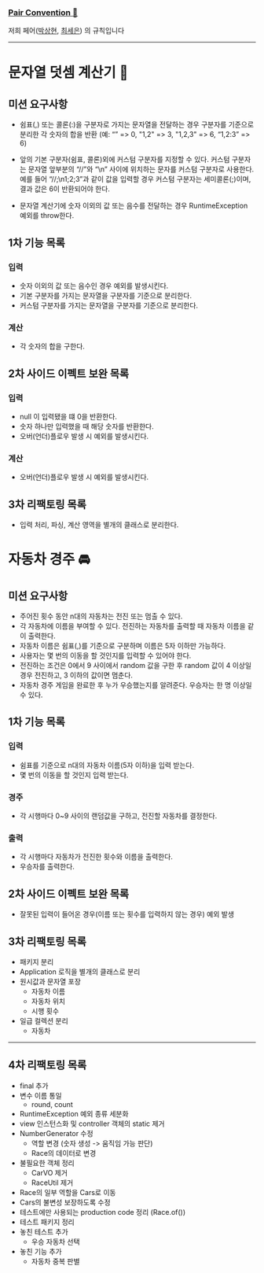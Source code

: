 ### [Pair Convention 👯](https://shpark-wootaecam.notion.site/Pair-Convention-4ac286189cf84b3db20479a3536b54ce?pvs=4)

저희 페어([박상현](https://github.com/PPakSang), [최세은](https://github.com/dahyen0o)) 의 규칙입니다

---

# 문자열 덧셈 계산기 🧮

## 미션 요구사항

- 쉼표(,) 또는 콜론(:)을 구분자로 가지는 문자열을
  전달하는 경우 구분자를 기준으로 분리한 각 숫자의 합을 반환 (예: “” => 0, "1,2" => 3, "1,2,3" => 6, “1,2:3” => 6)

- 앞의 기본 구분자(쉼표, 콜론)외에 커스텀 구분자를 지정할 수 있다. 커스텀 구분자는 문자열 앞부분의 “//”와 “\n” 사이에 위치하는 문자를 커스텀 구분자로 사용한다. 예를 들어 “//;\n1;2;3”과 같이 값을 입력할 경우 커스텀 구분자는 세미콜론(;)이며, 결과 값은 6이 반환되어야 한다.

- 문자열 계산기에 숫자 이외의 값 또는 음수를 전달하는 경우 RuntimeException 예외를 throw한다.

## 1차 기능 목록

### 입력

- 숫자 이외의 값 또는 음수인 경우 예외를 발생시킨다.
- 기본 구분자를 가지는 문자열을 구분자를 기준으로 분리한다.
- 커스텀 구분자를 가지는 문자열을 구분자를 기준으로 분리한다.

### 계산

- 각 숫자의 합을 구한다.

## 2차 사이드 이펙트 보완 목록

### 입력

- null 이 입력됐을 떄 0을 반환한다.
- 숫자 하나만 입력했을 때 해당 숫자를 반환한다.
- 오버(언더)플로우 발생 시 예외를 발생시킨다.

### 계산

- 오버(언더)플로우 발생 시 예외를 발생시킨다.

## 3차 리팩토링 목록

- 입력 처리, 파싱, 계산 영역을 별개의 클래스로 분리한다.

# 자동차 경주 🚘

## 미션 요구사항

- 주어진 횟수 동안 n대의 자동차는 전진 또는 멈출 수 있다.
- 각 자동차에 이름을 부여할 수 있다. 전진하는 자동차를 출력할 때 자동차 이름을 같이 출력한다.
- 자동차 이름은 쉼표(,)를 기준으로 구분하며 이름은 5자 이하만 가능하다.
- 사용자는 몇 번의 이동을 할 것인지를 입력할 수 있어야 한다.
- 전진하는 조건은 0에서 9 사이에서 random 값을 구한 후 random 값이 4 이상일 경우 전진하고, 3 이하의 값이면 멈춘다.
- 자동차 경주 게임을 완료한 후 누가 우승했는지를 알려준다. 우승자는 한 명 이상일 수 있다.

## 1차 기능 목록

### 입력

- 쉼표를 기준으로 n대의 자동차 이름(5자 이하)을 입력 받는다.
- 몇 번의 이동을 할 것인지 입력 받는다.

### 경주

- 각 시행마다 0~9 사이의 랜덤값을 구하고, 전진할 자동차를 결정한다.

### 출력

- 각 시행마다 자동차가 전진한 횟수와 이름을 출력한다.
- 우승자를 출력한다.

## 2차 사이드 이펙트 보완 목록

- 잘못된 입력이 들어온 경우(이름 또는 횟수를 입력하지 않는 경우) 예외 발생

## 3차 리팩토링 목록

- 패키지 분리
- Application 로직을 별개의 클래스로 분리
- 원시값과 문자열 포장
  - 자동차 이름
  - 자동차 위치
  - 시행 횟수
- 일급 컬렉션 분리
  - 자동차

---

## 4차 리팩토링 목록

- final 추가
- 변수 이름 통일
  - round, count
- RuntimeException 예외 종류 세분화
- view 인스턴스화 및 controller 객체의 static 제거
- NumberGenerator 수정
  - 역할 변경 (숫자 생성 -> 움직임 가능 판단)
  - Race의 데이터로 변경
- 불필요한 객체 정리
  - CarVO 제거
  - RaceUtil 제거
- Race의 일부 역할을 Cars로 이동
- Cars의 불변성 보장하도록 수정
- 테스트에만 사용되는 production code 정리 (Race.of())
- 테스트 패키지 정리
- 놓친 테스트 추가
  - 우승 자동차 선택
- 놓친 기능 추가
  - 자동차 중복 판별